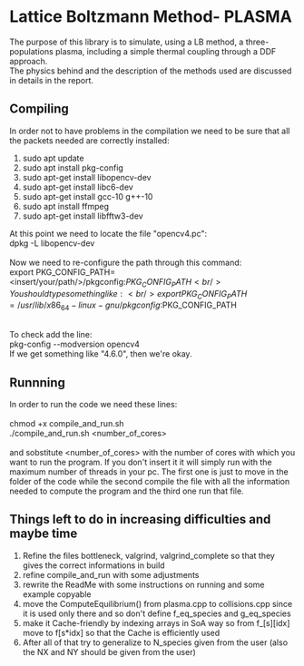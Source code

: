 # Lattice Boltzmann Method- PLASMA
The purpose of this library is to simulate, using a LB method, a three-populations plasma, including a simple thermal coupling through a DDF approach. <br />
The physics behind and the description of the methods used are discussed in details in the report.

## Compiling
In order not to have problems in the compilation we need to be sure that all the packets needed are correctly installed: <br /> 
1. sudo apt update <br />
2. sudo apt install pkg-config <br />
3. sudo apt-get install libopencv-dev <br />
4. sudo apt-get install libc6-dev
5. sudo apt-get install gcc-10 g++-10 <br />
6. sudo apt install ffmpeg <br />
7. sudo apt-get install libfftw3-dev <br />

At this point we need to locate the file "opencv4.pc": <br />
dpkg -L libopencv-dev <br /><br />
Now we need to re-configure the path through this command: <br />
export PKG_CONFIG_PATH=<insert/your/path/>/pkgconfig:$PKG_CONFIG_PATH <br /> 
You should type something like: <br />
export PKG_CONFIG_PATH=/usr/lib/x86_64-linux-gnu/pkgconfig:$PKG_CONFIG_PATH <br /> <br />

To check add the line: <br />
pkg-config --modversion opencv4 <br />
If we get something like "4.6.0", then we're okay.

## Runnning
In order to run the code we need these lines: <br /> <br />
chmod +x compile_and_run.sh <br />
./compile_and_run.sh <number_of_cores> <br />
<br />
and sobstitute <number_of_cores> with the number of cores with which you want to run the program. If you don't insert it it will simply run with the maximum number of threads in your pc.
The first one is just to move in the folder of the code while the second compile the file with all the information needed to compute the program and the third one run that file.  

## Things left to do in increasing difficulties and maybe time
1. Refine the files bottleneck, valgrind, valgrind_complete so that they gives the correct informations in build
2. refine compile_and_run with some adjustments
3. rewrite the ReadMe with some instructions on running and some example copyable
4. move the ComputeEquilibrium() from plasma.cpp to collisions.cpp since it is used only there and so don't define f_eq_species and g_eq_species
5. make it Cache-friendly by indexing arrays in SoA way so from f_[s][idx] move to f[s*idx] so that the Cache is efficiently used
6. After all of that try to generalize to N_species given from the user (also the NX and NY should be given from the user)
